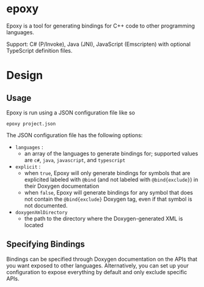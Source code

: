 # epoxy

Epoxy is a tool for generating bindings for C++ code to other programming languages.

Support: C# (P/Invoke), Java (JNI), JavaScript (Emscripten) with optional TypeScript definition files.

# Design

## Usage

Epoxy is run using a JSON configuration file like so

```epoxy project.json```

The JSON configuration file has the following options:

* `languages` : 
  * an array of the languages to generate bindings for; supported values are `c#`, `java`, `javascript`, and `typescript`
* `explicit` : 
  * when `true`, Epoxy will only generate bindings for symbols that are explicited labeled with `@bind` (and not labeled with `@bind{exclude}`) in their Doxygen documentation
  * when `false`, Epoxy will generate bindings for any symbol that does not contain the `@bind{exclude}` Doxygen tag, even if that symbol is not documented.
* `doxygenXmlDirectory`
  * the path to the directory where the Doxygen-generated XML is located

## Specifying Bindings

Bindings can be specified through Doxygen documentation on the APIs that you want exposed to other languages. Alternatively, you can set up your configuration to expose everything by default and only exclude specific APIs.
